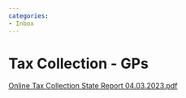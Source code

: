 ```yaml
---
categories:
- Inbox
---
```

# Tax Collection - GPs

[Online Tax Collection State Report 04.03.2023.pdf](../files/84d67866-0ec8-47da-9503-1e5bdad43d49.pdf)